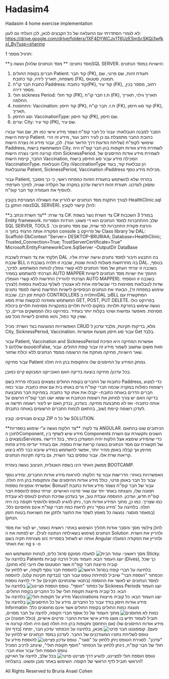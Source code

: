 # Hadasim4
Hadasim 4 home exercise implementation 

לא לגמרי הסתדרתי עם ההעלאה של כל הקבצים לכאן, לכן העלתי גם לענן:
https://drive.google.com/drive/folders/1XF4DYWCJx1T6UzESmScSKQi3wfkxI_By?usp=sharing

תרגיל מספר 1:

**מסד נתונים: **
מסד הנתונים שלהלן נעשה בSQL SERVER.
הישויות במסד הנתונים:
1.	חברים בקופת החולים Patient: קוד חבר (PK), תעודת זהות, שם פרטי, שם משפחה, תאריך לידה, קוד כתובת (FK), תמונה, סטטוס.
2.	כתובת חבר קו"ח Paddress: קוד כתובת(PK), קוד עיר (FK), רחוב, מספר בנין, מספר דירה.
3.	חולי sickness Period: קוד חולי (PKׂׂ), ת.ז חבר קו"ח (FK), תאריך גילוי, תאריך החלמה.
4. התחסנות: Vaccination: קוד חיסון (PK), ת.ז. חבר קו"ח (FK), קוד סוג חיסון (FK), תאריך.
5.	סוג החיסון: VaccinationType: קוד חיסון (PK), שם חיסון.
6.	ערים: City: קוד עיר (PK), שם עיר.

הסבר למבנה הטבלאות:
עבור כל חבר קופ"ח נשמר מידע אישי כמו תז, שם ועוד עבורו קיימת הישות Patient. 
כתובת החבר מתפצלת גם כן לעיר רחוב ועוד, מידע זה הרי שימושי לקופ"ח (שליחת הודעות דרך הדואר ועוד). לכן, עבור מידע זה נוצרה הישות Paddress, המשתמשת בישות City.
לשמירת מידע אודות תקופות בהן חבר קופ"ח היה חולה קורונה חיובי נוצרה הישות SicknessPeriod.
לשמירת מידע אודות החיסונים של החבר, קיימת הישות Vaccination, המכילה מידע עבור סוג החיסון בישות VaccinationType.
הטבלאות City וVaccinationType הן טבלאות קוד, בעוד שהטבלאות Patient, SicknessPeriod, Vaccination וPaddress מכילות מידע נוסף.

עבור Patient, בחרתי שלא להשתמש בתעודת הזהות כמפתח ראשי, כי כך מסובך ומסוכן לעדכנו. תעודת זהות דורשת עדכון במקרה של הקלדה שגויה, לפיכך העדפתי להוסיף את העמודה קוד חבר קופ"ח.

לצורך התקנת מסד הנתונים יש להריץ את השאילה המצורפת בקובץ HealthClinic.sql (נוסה הותקן בSQL SERVER).
להלן קישור לקובץ:


**צד שרת:
**צד השרת נכתב ב C#.
צד השרת נוצר בשפת C# במודל 3 השכבות Entity framework. שלב ההתחברות למסד הנתונים הוא די פשוט: הורדות הספריות SQL SERVER, TOOLS והרצת פקודת התחברות לפי שרת, שם מסד נתונים וכו'.
הפקודה אותה הרצתי בתוך ה console של פרויקט ב Class library של DAL:
Scaffold-DbContext "Server= DESKTOP-BRURIAA; Database=HealthClinic; Trusted_Connection=True; TrustServerCertificate=True" Microsoft.EntityFrameworkCore.SqlServer -OutputDir DataBase 

 חלקתי את צד השרת לשכבת DAL בה התבצע חיבור למסד נתונים וגישה ישירה אליו.
  שכבת BLL בה מתרחשות פעולות לוגיות שונות, שכבה זו תלויה בשכבת ה DAL. בנוסף, בשכבה זו יצרתי העתק של מסד הנתונים ללא קשרי גומלין לנוחות המשתמש. לפיכך, הצרכתי להשתמש בממיר AUTO MAPPER ההופך את ישויות מסד הנתונים לישויות החדשות ללא קשרי הגומלין (הצרכתי להוריד AUTO MAPPER). בשכבה זו הוספתי שדות לטבלאות מסוימות כדי שבשליפה אחת לא אצטרך לשלוף טבלאות נוספות (לצורך שימוש במפתח זר), הבאתי את הנתונים הבסיסיים לישויות החדשות (גישה למסד נתונים לוקחת זמן רב). שכבת CONTROLLERS התלויה בDAL ובBLL המתקשרת עם המשתמש ומאזינה לבקשות שרת מסוג GET, POST, PUT DELETE.
בפרויקט כולו נעשה שימוש בהזרקת תלויות: במקום להיות תלויים בפונקציות מסוימות תלויים ביכולת מסוימת. מאפשר גמישות ושינוי בקלות יותר בעתיד. בפרויקט כולו הממשקים גנריים, כך שאין קוד כפול, והוא מתאים לישויות מכל סוג. 

האפשרויות המוצעות בצד השרת:
מכיל CRUD מלא, בדיקות תקינות, 
מלבד עדכון ל City, SicknessPeriod, Vaccination.
עבור סוג חיסון מוצעת אפשרות Get בלבד.

עבור Patient, Vaccination and SicknessPeriod אפשרות המחיקה היא הפיכת הסטטוס שללהם לFalse, וזאת משום שחשוב לשמור מידע זה עבור קופת החולים. עבור שאר הישויות, מחיקה מוחקת את הרשומה ממסד הנתונים ללא יכולת שחזור.

עבור מחיקה Patient נמחק המידע על החיסונים שלו והתקופות בהן היה חולה.

בכל עדכון/ מחיקה בוצעה בדיקה האם האובייקט המבוקש קיים כמובן.

כתובות של החברים בקופת החולים נמצאים בטבלה פרדת בשם Paddress, כדי למנוע רשומות כפולות במקרה שכמה חברי קופ"ח גרים באותו בית עם אותו כתובת. עבור כמה חברים הדרים באותה כתובת- יקבלו את אותו קוד כתובת. 
במחיקת חבר מתבצעת בדיקה האם יש צורך למחוק את רשומת הכתובת או שמא ישנו חבר קופ"ח הרשום על אותה כתובת- ואז לא מתבצעת מחיקה.
בעדכון, נבדק האם יש ליצור רשומה חדשה או לעדכן רשומה קיימת (שוב, בהתאם לכמות החברים הרשומים באותה כתובת).

קבצים מצורפים: קובץ ZIP של כל ה SOLUTION.

**צד לקוח:
**צד הלקוח נעשה ע"י שימוש בספריות ANGULAR.
הניתובים שונו בהתאם לתוכן הComponent, מידע שיש לשתף בין Components השונים ותקשורת עם השרת נמצאים בServices.
כדי שהמידע שימצא אצל הלקוח יהיה המעודכן ביותר, בכל דרישה של תקשורת עם מסד הנתונים בוצעה קריאת שרת נוספת. אם בעתיד יעדיפו מידע פחות מהימן אך קבלה באופן מהיר יותר, אפשר להשתמש במידע שיובא כבר ללא ביצוע קריאות שרת אלו.
עבור טפסים בצד השרת, גם בדקה תקינות הנתונים.

ממשק האתר הינו בשפה האנגלית, העיצוב נעשה בעזרת BOOTCAMP.

האפשרויות באתר:
הדרישות עבור צד הלקוח: להראות מידע אודות החברים, ומידע נוסף עבור כל חבר באופן פרטי, כולל מידע אודות החיסונים שלו והתקופות בהן היה חולה.
אפשרתי אופציות נוספות: Bonus!!
עבור של חבר קופ"ח נשמר מידע אודות כתובת תמונה שלו, והצגתה באתר יחד עם שאר פרטיו האישיים.
יצרתי טופס להוספת חבר קופ"ח חדש, ועדכון.
ההוספה עובדת טוב, אך בעדכון שפיכת הנתוים לטופס לא עובדת כמו שצריך.
כמו כן, מתוך המידע אודות חבר, ניתן להגיע לטופס ולהוסיף תקופה בה היה חולה.
בלחיצה על 'מידע נוסף' ניתן לראות כמה חברי קופ"ח אינם מחוסינם כלל.
(במאמר מוסגר: ננעשה כל מאמץ לשפר את התוצר ולתקן את השגיאות בטווח הזמן הנתון).

להלן צילומי מסך והסבר אודות תהליך השימוש באתר: 
ראשית כאמור, יש לצור את מסד הנתונים (שימוש בשאילתה הנתונה לעיל). יש לפתוח את ה Solution ולהריץ את השרת.
מצורפת תקיה בשם src אותה יש לשתול בספרית Angular ולהריץ את הפקודה המעלה את האתר: ng s -o

מסך ראשוני:
![עמוד הבית](https://github.com/BruriaAnaelCohen/Hadasim4/assets/149057415/55841757-cc1a-4a3a-9706-26343830d17c)
למעלה ממוקם סרגל כלים, לנוחות המשתמש הוא Sticky. 
בלחיצה על Patients יוצג העמוד הבא:
העמוד מכיל הרבה קוביות (Dives), כך שכל קוביה מייצגת חבר קופ"ח אשר הסטטוס שלו חיובי (לא מחוק). 
![בלחיצה על חברי קופח בסרגל הראשי](https://github.com/BruriaAnaelCohen/Hadasim4/assets/149057415/8b3a5d92-e56f-45ab-8a5d-56a500f6d4d3)
להוספת חבר נוסף לקופה, יש ללחוץ על הכפתור "הוספת חבר" שיוביל לפתיחת טופס עבור חבר (נבדקת תקינות קלט). להוספה למסד הנתונים יש לאשר את ההוספה (בתנאי שהנתוינם תקינים) על ידי לחיצה נוספת על כפתור "הוסף". 
![טופס הוספת פציינט](https://github.com/BruriaAnaelCohen/Hadasim4/assets/149057415/3e1e8694-121f-44cf-b9e5-79d80199b358)
בלחיצה על Sickness Periods יוצג העמוד הבא:
כל קוביה מייצגת תקופת חולי של כל החברים בקופת החולים.
![מידע על תקופות חולי](https://github.com/BruriaAnaelCohen/Hadasim4/assets/149057415/8e63f93c-8f02-405d-9e20-306269dd72e4)
בלחיצה על Vaccinations יוצג העמוד הבא:
כל קוביה מייצגת מידע אודות חיסון בודד עבור כל החברים.
![מידע על כל החיסונים](https://github.com/BruriaAnaelCohen/Hadasim4/assets/149057415/5316e139-de77-465e-89d1-7b6d6c12dc6b)
בלחיצה על Informatiin מוצגת כמות החולים בקופת החולים אשר אינם מחוסנים כלל:
![כמות לא מחוסנים](https://github.com/BruriaAnaelCohen/Hadasim4/assets/149057415/3818f184-d3b6-466f-8bc4-1707a63b3d69)
מתוך העמוד של כל אוסף חברי הקופה, לחיצה על חבר מסויים, תוביל לעמוד חדש בו מוצג מידע אישי אודות החבר: פרטים אישיים, (כולל תמונה) וכן מידע אודות החיסונים שלו (אם התחסן) ותקופות בהן היה חולה (אם היה חולה קורונה אי פעם).
![קומפוננט חבר פרטי ](https://github.com/BruriaAnaelCohen/Hadasim4/assets/149057415/76348243-6e93-4729-98f5-2ae2a2826e0d)
מכאן, בלחיצה על הכפתור עדכון חבר, יפתח (בדף זה) טופס לשליחת נתוניו המעודכנים של החבר. לעדכון במסד הנתונים יש ללחוץ על "עדכון". לסגירת הטופס ניתן ללחוץ על "סגור".
![טופס עדכון פציינט](https://github.com/BruriaAnaelCohen/Hadasim4/assets/149057415/0650e6ea-1b73-4e24-bc5a-8cf56ea00fa5)
להוספת מידע על חולי של חבר קופ"ח, נינתן ללחוץ על הכפתור "הוסף תקופת חולי", שינתב לרכיב המכיל טופס הוספת חולי עבור אותו חבר:
![טופס הוספת חולי לפציינט, להגיע דרך פציינט פרטי](https://github.com/BruriaAnaelCohen/Hadasim4/assets/149057415/149d3c21-2bd8-4d8c-b250-7ae7bae8c542)
בכל שלב, לחיצה על האייקון הראשי תוביל לדף הראשי של הקופה.
השימוש באתר מובן ופשוט. בהצלחה!!

All Rights Reserved to Bruria Anael Cohen
